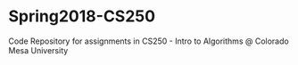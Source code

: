 # Spring2018-CS250
Code Repository for assignments in CS250 - Intro to Algorithms @ Colorado Mesa University 
